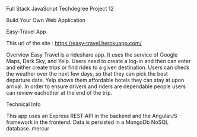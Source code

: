 Full Stack JavaScript Techdegree Project 12

Build Your Own Web Application

Easy-Travel App

This url of the site : https://easy-travel.herokuapp.com/

Overview
Easy Travel is a rideshare app. It uses the service of Google Maps, Dark Sky, and Yelp. Users need to create a log-in and then can enter and either create trips or find rides to a given destination. Users can check the weather over the next few days, so that they can pick the best departure date. Yelp shows them affordable hotels they can stay at upon arrival. In order to ensure drivers and riders are dependable people users can review eachother at the end of the trip. 


Technical Info

This app uses an Express REST API in the backend and the AngularJS framework in the frontend. Data is persisted in a MongoDb NoSQL database.
mercur